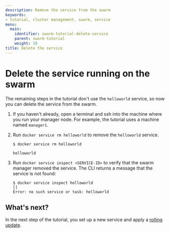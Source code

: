 ```yaml
---
description: Remove the service from the swarm
keywords:
- tutorial, cluster management, swarm, service
menu:
  main:
    identifier: swarm-tutorial-delete-service
    parent: swarm-tutorial
    weight: 19
title: Delete the service
---
```


# Delete the service running on the swarm

The remaining steps in the tutorial don't use the `helloworld` service, so now
you can delete the service from the swarm.

1. If you haven't already, open a terminal and ssh into the machine where you
run your manager node. For example, the tutorial uses a machine named
`manager1`.

2. Run `docker service rm helloworld` to remove the `helloworld` service.

    ```
    $ docker service rm helloworld

    helloworld
    ```

3. Run `docker service inspect <SERVICE-ID>` to verify that the swarm manager
removed the service. The CLI returns a message that the service is not found:

    ```
    $ docker service inspect helloworld
    []
    Error: no such service or task: helloworld
    ```

## What's next?

In the next step of the tutorial, you set up a new service and apply a
[rolling update](rolling-update.md).
